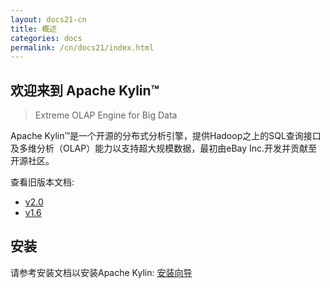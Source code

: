 ```yaml
---
layout: docs21-cn
title: 概述
categories: docs
permalink: /cn/docs21/index.html
---
```


欢迎来到 Apache Kylin™
------------  
> Extreme OLAP Engine for Big Data

Apache Kylin™是一个开源的分布式分析引擎，提供Hadoop之上的SQL查询接口及多维分析（OLAP）能力以支持超大规模数据，最初由eBay Inc.开发并贡献至开源社区。

查看旧版本文档: 
* [v2.0](/cn/docs20/)
* [v1.6](/cn/docs16/)

安装 
------------  
请参考安装文档以安装Apache Kylin: [安装向导](/cn/docs20/install/)






